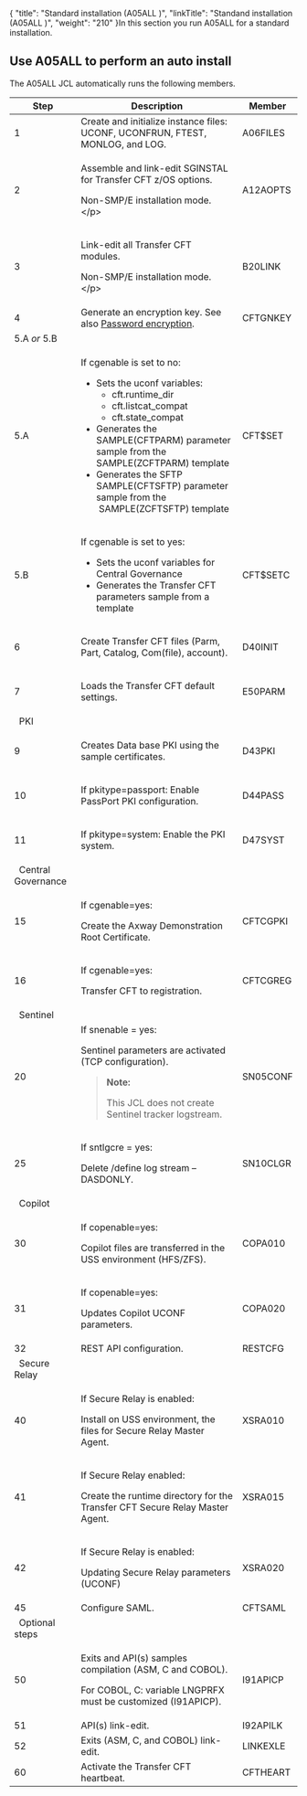 {
    "title": "Standard installation (A05ALL )",
    "linkTitle": "Standand installation (A05ALL )",
    "weight": "210"
}In this section you run A05ALL for a standard installation.

## Use A05ALL to perform an auto install

The A05ALL JCL automatically runs the following members.

<table>
   <thead>
      <tr>
<th >Step         </th>
<th >Description         </th>
<th >Member         </th>
      </tr>
   </thead>
   <tbody>
      <tr>
         <td>1         </td>
         <td>Create and initialize instance files: UCONF, UCONFRUN, FTEST, MONLOG, and LOG.         </td>
         <td>A06FILES         </td>
      </tr>
      <tr>
         <td>2         </td>
         <td><p>Assemble and link-edit SGINSTAL for Transfer CFT z/OS options.</p>
<p>Non-SMP/E installation mode.
&lt;/p&gt;</p>         </td>
         <td>A12AOPTS         </td>
      </tr>
      <tr>
         <td>3         </td>
         <td><p>Link-edit all Transfer CFT modules.</p>
<p>Non-SMP/E installation mode.
&lt;/p&gt;</p>         </td>
         <td>B20LINK         </td>
      </tr>
      <tr>
         <td>4         </td>
         <td>Generate an encryption key. See also <a href="../t_customize_instance_zos#Password">Password encryption</a>.         </td>
         <td>CFTGNKEY         </td>
      </tr>
      <tr>
         <td>5.A <em>or</em> 5.B         </td>
      </tr>
      <tr>
         <td>5.A         </td>
         <td><p>If cgenable is set to no:</p>
<ul>
<li>Sets the uconf variables:
<ul>
<li>cft.runtime_dir</li>
<li>cft.listcat_compat</li>
<li>cft.state_compat</li>
</ul></li>
<li>Generates the SAMPLE(CFTPARM) parameter sample from the SAMPLE(ZCFTPARM) template</li>
<li>Generates the SFTP SAMPLE(CFTSFTP) parameter sample from the  SAMPLE(ZCFTSFTP) template</li>
</ul>         </td>
         <td>CFT$SET         </td>
      </tr>
      <tr>
         <td>5.B         </td>
         <td><p>If cgenable is set to yes:</p>
<ul>
<li>Sets the uconf variables for Central Governance</li>
<li>Generates the Transfer CFT parameters sample from a template</li>
</ul>         </td>
         <td>CFT$SETC         </td>
      </tr>
      <tr>
         <td>6         </td>
         <td><p>Create Transfer CFT files (Parm, Part, Catalog, Com(file), account).</p>         </td>
         <td>D40INIT         </td>
      </tr>
      <tr>
         <td>7         </td>
         <td><p>Loads the Transfer CFT default settings.</p>         </td>
         <td>E50PARM         </td>
      </tr>
      <tr>
         <td>  PKI         </td>
         <td>          </td>
      </tr>
      <tr>
         <td>9         </td>
         <td><p>Creates Data base PKI using the sample certificates.</p>         </td>
         <td>D43PKI         </td>
      </tr>
      <tr>
         <td>10         </td>
         <td><p>If pkitype=passport: Enable PassPort PKI configuration.</p>         </td>
         <td>D44PASS         </td>
      </tr>
      <tr>
         <td>11         </td>
         <td><p>If pkitype=system: Enable the PKI system.</p>         </td>
         <td>D47SYST         </td>
      </tr>
      <tr>
         <td>  Central Governance         </td>
         <td>          </td>
      </tr>
      <tr>
         <td>15         </td>
         <td><p>If cgenable=yes:</p>
<p>Create the Axway Demonstration Root Certificate.</p>         </td>
         <td>CFTCGPKI         </td>
      </tr>
      <tr>
         <td>16         </td>
         <td><p>If cgenable=yes:</p>
<p>Transfer CFT to registration.</p>         </td>
         <td>CFTCGREG         </td>
      </tr>
      <tr>
         <td>  Sentinel         </td>
         <td>          </td>
      </tr>
      <tr>
         <td>20         </td>
         <td>If snenable = yes:
<p>Sentinel parameters are activated (TCP configuration).</p>
<blockquote>
<p><strong>Note:</strong></p>
<p>This JCL does not create Sentinel tracker logstream.</p>
</blockquote>         </td>
         <td>SN05CONF         </td>
      </tr>
      <tr>
         <td>25         </td>
         <td><p>If sntlgcre = yes:</p>
<p>Delete /define log stream – DASDONLY.</p>         </td>
         <td>SN10CLGR         </td>
      </tr>
      <tr>
         <td>  Copilot         </td>
         <td>          </td>
      </tr>
      <tr>
         <td>30         </td>
         <td><p>If copenable=yes:</p>
<p>Copilot files are transferred in the USS environment (HFS/ZFS).</p>         </td>
         <td>COPA010         </td>
      </tr>
      <tr>
         <td>31         </td>
         <td><p>If copenable=yes:</p>
<p>Updates Copilot UCONF parameters.</p>         </td>
         <td>COPA020         </td>
      </tr>
      <tr>
         <td>32         </td>
         <td>REST API configuration.         </td>
         <td>RESTCFG         </td>
      </tr>
      <tr>
         <td>  Secure Relay         </td>
         <td>          </td>
      </tr>
      <tr>
         <td>40         </td>
         <td><p>If Secure Relay is enabled:</p>
<p>Install on USS environment, the files for Secure Relay Master Agent.</p>         </td>
         <td>XSRA010         </td>
      </tr>
      <tr>
         <td>41         </td>
         <td><p>If Secure Relay enabled:</p>
<p>Create the runtime directory for the Transfer CFT Secure Relay Master Agent.</p>         </td>
         <td>XSRA015         </td>
      </tr>
      <tr>
         <td>42         </td>
         <td><p>If Secure Relay is enabled:</p>
<p>Updating Secure Relay parameters (UCONF)</p>         </td>
         <td>XSRA020         </td>
      </tr>
      <tr>
         <td>45         </td>
         <td>Configure SAML.         </td>
         <td>CFTSAML         </td>
      </tr>
      <tr>
         <td>  Optional steps         </td>
         <td>          </td>
      </tr>
      <tr>
         <td>50         </td>
         <td><p>Exits and API(s) samples compilation (ASM, C and COBOL).</p>
<p>For COBOL, C: variable LNGPRFX must be customized (I91APICP).</p>         </td>
         <td>I91APICP         </td>
      </tr>
      <tr>
         <td>51         </td>
         <td>API(s) link-edit.         </td>
         <td>I92APILK         </td>
      </tr>
      <tr>
         <td>52         </td>
         <td>Exits (ASM, C, and COBOL) link-edit.         </td>
         <td>LINKEXLE         </td>
      </tr>
      <tr>
         <td>60         </td>
         <td>Activate the Transfer CFT heartbeat.         </td>
         <td>CFTHEART         </td>
      </tr>
   </tbody>
</table>
